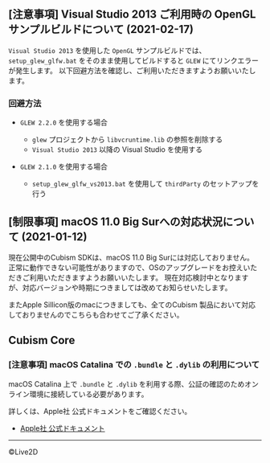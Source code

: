 ## [注意事項] Visual Studio 2013 ご利用時の OpenGL サンプルビルドについて (2021-02-17)

`Visual Studio 2013` を使用した `OpenGL` サンプルビルドでは、`setup_glew_glfw.bat` をそのまま使用してビルドすると `GLEW` にてリンクエラーが発生します。
以下回避方法を確認し、ご利用いただきますようお願いいたします。

### 回避方法

* `GLEW 2.2.0` を使用する場合
  * `glew` プロジェクトから `libvcruntime.lib` の参照を削除する
  * `Visual Studio 2013` 以降の Visual Studio を使用する

* `GLEW 2.1.0` を使用する場合
  * `setup_glew_glfw_vs2013.bat` を使用して `thirdParty` のセットアップを行う


## [制限事項] macOS 11.0 Big Surへの対応状況について (2021-01-12)

現在公開中のCubism SDKは、macOS 11.0 Big Surには対応しておりません。
正常に動作できない可能性がありますので、OSのアップグレードをお控えいただきご利用いただきますようお願いいたします。
現在対応検討中となりますが、対応バージョンや時期につきましては改めてお知らせいたします。

またApple Sillicon版のmacにつきましても、全てのCubism 製品において対応しておりませんのでこちらも合わせてご了承ください。



## Cubism Core

### [注意事項] macOS Catalina での `.bundle` と `.dylib` の利用について

macOS Catalina 上で `.bundle` と `.dylib` を利用する際、公証の確認のためオンライン環境に接続している必要があります。

詳しくは、Apple社 公式ドキュメントをご確認ください。

* [Apple社 公式ドキュメント](https://developer.apple.com/documentation/security/notarizing_your_app_before_distribution)

---

©Live2D
